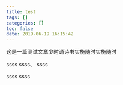 ```yaml
---
title: test
tags: []
categories: []
toc: false
date: 2019-06-19 16:15:42
---
```


这是一篇测试文章少时诵诗书实施随时实施随时

ssss
ssss、
ssss


ssss
ssss